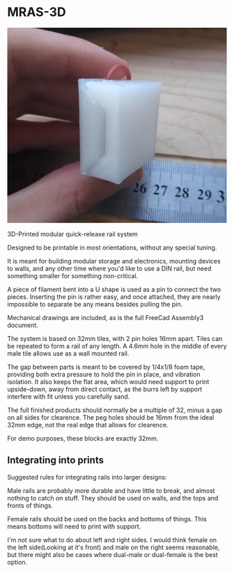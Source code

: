 # MRAS-3D

![MRAS Rail](/img/demo.jpg)


3D-Printed modular quick-release rail system

Designed to be printable in most orientations, without any special tuning.

It is meant for building modular storage and electronics, mounting devices to walls, and any other time where you'd like to use a DIN rail, but need something smaller for something non-critical.

A piece of filament bent into a U shape is used as a pin to connect the two pieces. Inserting the pin is rather easy, and once attached, they are nearly impossible to separate be any means besides pulling the pin.

Mechanical drawings are included, as is the full FreeCad Assembly3 document.

The system is based on 32mm tiles, with 2 pin holes 16mm apart. Tiles can be repeated to form a rail of any length. A 4.6mm hole in the middle of every male tile allows use as a wall mounted rail.

The gap between parts is meant to be covered by 1/4x1/8 foam tape, providing both extra pressure to hold the pin in place, and vibration isolation. It also keeps the flat area, which would need support to print upside-down, away from direct contact, as the burrs left by support interfere with fit unless you carefully sand.

The full finished products should normally be a multiple of 32, minus a gap on all sides for clearence. The peg holes should be 16mm from the ideal 32mm edge, not the real edge that allows for clearence.

For demo purposes, these blocks are exactly 32mm.


## Integrating into prints

Suggested rules for integrating rails into larger designs:

Male rails are probably more durable and have little to break, and almost nothing to catch on stuff. They should be used on walls, and the tops and fronts of things.

Female rails should be used on the backs and bottoms of things. This means bottoms will need to print with support.

I'm not sure what to do about left and right sides. I would think female on the left side(Looking at it's front) and male on the right seems reasonable, but there might also be cases where dual-male or dual-female is the best option.
